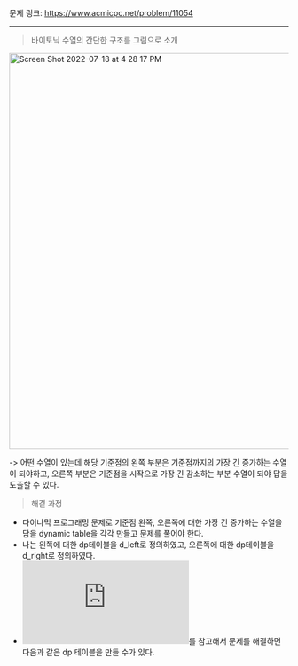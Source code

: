 문제 링크: https://www.acmicpc.net/problem/11054
- - -
> 바이토닉 수열의 간단한 구조를 그림으로 소개  
<img width="714" alt="Screen Shot 2022-07-18 at 4 28 17 PM" src="https://user-images.githubusercontent.com/75198221/179463140-b2833c6e-5676-446f-bb24-a700e2f6b1eb.png">

-> 어떤 수열이 있는데 해당 기준점의 왼쪽 부분은 기준점까지의 가장 긴 증가하는 수열이 되야하고, 오른쪽 부분은 기준점을 시작으로 가장 긴 감소하는 부분 수열이 되야 답을 도출할 수 있다.  

> 해결 과정
- 다이나믹 프로그래밍 문제로 기준점 왼쪽, 오른쪽에 대한 가장 긴 증가하는 수열을 담을 dynamic table을 각각 만들고 문제를 풀어야 한다.  
- 나는 왼쪽에 대한 dp테이블을 d_left로 정의하였고, 오른쪽에 대한 dp테이블을 d_right로 정의하였다. 
- ![가장 긴 증가하는 부분 수열에 대한 문제 링크](https://github.com/vmfaldwntjd/Algorithm/blob/master/BaekjoonAlgorithm/%EC%9E%90%EB%B0%94/%5B%EB%B0%B1%EC%A4%80%2011053%EB%B2%88%5D%EA%B0%80%EC%9E%A5%20%EA%B8%B4%20%EC%A6%9D%EA%B0%80%ED%95%98%EB%8A%94%20%EC%88%98%EC%97%B4/%EA%B3%BC%EC%A0%95%20%EC%84%A4%EB%AA%85.md)를 참고해서 문제를 해결하면 다음과 같은 dp 테이블을 만들 수가 있다.  
